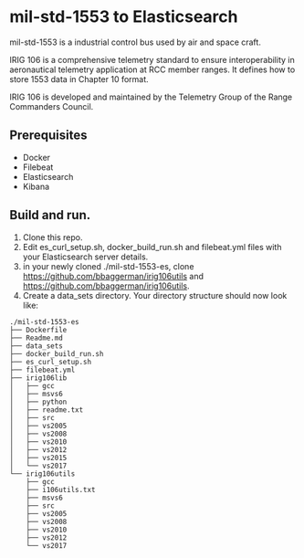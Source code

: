 # mil-std-1553 to Elasticsearch

mil-std-1553 is a industrial control bus used by air and space craft.

IRIG 106 is a comprehensive telemetry standard to ensure interoperability in aeronautical telemetry application at RCC member ranges. It defines how to store 1553 data in Chapter 10 format.

IRIG 106 is developed and maintained by the Telemetry Group of the Range Commanders Council.

## Prerequisites
* Docker
* Filebeat
* Elasticsearch 
* Kibana

## Build and run.

1. Clone this repo.
2. Edit es_curl_setup.sh, docker_build_run.sh and filebeat.yml files with your Elasticsearch server details.
3. in your newly cloned ./mil-std-1553-es, clone  https://github.com/bbaggerman/irig106utils and https://github.com/bbaggerman/irig106utils.
4. Create a data_sets directory. Your directory structure should now look like:
```
./mil-std-1553-es
├── Dockerfile
├── Readme.md
├── data_sets
├── docker_build_run.sh
├── es_curl_setup.sh
├── filebeat.yml
├── irig106lib
│   ├── gcc
│   ├── msvs6
│   ├── python
│   ├── readme.txt
│   ├── src
│   ├── vs2005
│   ├── vs2008
│   ├── vs2010
│   ├── vs2012
│   ├── vs2015
│   └── vs2017
└── irig106utils
    ├── gcc
    ├── i106utils.txt
    ├── msvs6
    ├── src
    ├── vs2005
    ├── vs2008
    ├── vs2010
    ├── vs2012
    └── vs2017


```

